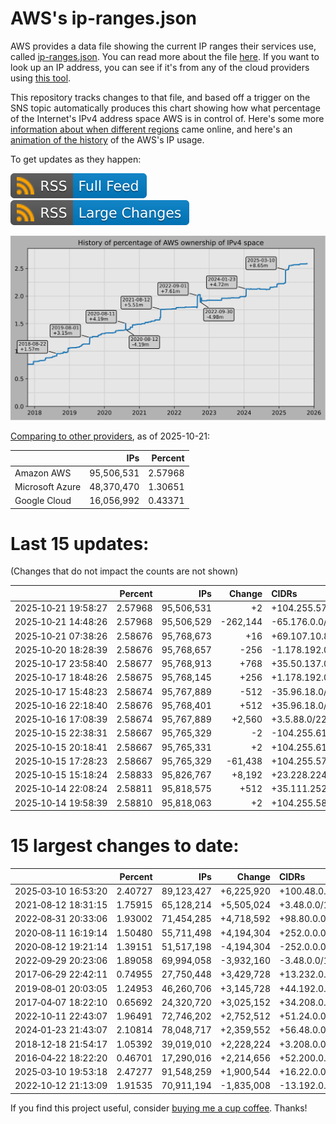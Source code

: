 # AWS's ip-ranges.json

AWS provides a data file showing the current IP ranges their
services use, called [ip-ranges.json](https://ip-ranges.amazonaws.com/ip-ranges.json).
You can read more about the file [here](https://docs.aws.amazon.com/general/latest/gr/aws-ip-ranges.html).
If you want to look up an IP address, you can see if it's from any of the cloud providers using [this tool](https://cloud-ips.s3-us-west-2.amazonaws.com/index.html).

This repository tracks changes to that file, and based off a trigger on the SNS 
topic automatically produces this chart showing how what percentage of the 
Internet's IPv4 address space AWS is in control of.  Here's some 
more [information about when different regions](announces.md) came 
online, and here's an [animation of the history](https://youtu.be/v__lzuvKxU0) 
of the AWS's IP usage.

To get updates as they happen:

[![RSS Icon (Full Feed)](images/rss_badge.svg)](https://raw.githubusercontent.com/seligman/aws-ip-ranges/master/rss.xml)
[![RSS Icon (Large Changes)](images/rss_badge_partial.svg)](https://raw.githubusercontent.com/seligman/aws-ip-ranges/master/rss_big_changes.xml)

![History of AWS](history_count.svg)

[Comparing to other providers](https://github.com/seligman/cloud_sizes), as of 2025-10-21:

| | IPs | Percent |
| --- | ---: | ---: |
| Amazon AWS | 95,506,531 | 2.57968 |
| Microsoft Azure | 48,370,470 | 1.30651 |
| Google Cloud | 16,056,992 | 0.43371 |


# Last 15 updates:

(Changes that do not impact the counts are not shown)

| | Percent | IPs | Change | CIDRs |
| :--- | ---: | ---: | ---: | :--- |
| 2025&#8209;10&#8209;21&nbsp;19:58:27 | 2.57968 | 95,506,531 | +2 | +104.255.57.166/31 |
| 2025&#8209;10&#8209;21&nbsp;14:48:26 | 2.57968 | 95,506,529 | -262,144 | -65.176.0.0/14 |
| 2025&#8209;10&#8209;21&nbsp;07:38:26 | 2.58676 | 95,768,673 | +16 | +69.107.10.80/28 |
| 2025&#8209;10&#8209;20&nbsp;18:28:39 | 2.58676 | 95,768,657 | -256 | -1.178.192.0/24 |
| 2025&#8209;10&#8209;17&nbsp;23:58:40 | 2.58677 | 95,768,913 | +768 | +35.50.137.0/24,&nbsp;+35.50.139.0/24,&nbsp;+35.50.141.0/24 |
| 2025&#8209;10&#8209;17&nbsp;18:48:26 | 2.58675 | 95,768,145 | +256 | +1.178.192.0/24 |
| 2025&#8209;10&#8209;17&nbsp;15:48:23 | 2.58674 | 95,767,889 | -512 | -35.96.18.0/23 |
| 2025&#8209;10&#8209;16&nbsp;22:18:40 | 2.58676 | 95,768,401 | +512 | +35.96.18.0/23 |
| 2025&#8209;10&#8209;16&nbsp;17:08:39 | 2.58674 | 95,767,889 | +2,560 | +3.5.88.0/22,&nbsp;+3.5.74.0/23,&nbsp;+3.5.92.0/23,&nbsp;... |
| 2025&#8209;10&#8209;15&nbsp;22:38:31 | 2.58667 | 95,765,329 | -2 | -104.255.61.0/31 |
| 2025&#8209;10&#8209;15&nbsp;20:18:41 | 2.58667 | 95,765,331 | +2 | +104.255.61.0/31 |
| 2025&#8209;10&#8209;15&nbsp;17:28:23 | 2.58667 | 95,765,329 | -61,438 | +104.255.57.164/31,&nbsp;-51.74.128.0/17,&nbsp;-51.74.64.0/18,&nbsp;... |
| 2025&#8209;10&#8209;15&nbsp;15:18:24 | 2.58833 | 95,826,767 | +8,192 | +23.228.224.0/19 |
| 2025&#8209;10&#8209;14&nbsp;22:08:24 | 2.58811 | 95,818,575 | +512 | +35.111.252.0/23 |
| 2025&#8209;10&#8209;14&nbsp;19:58:39 | 2.58810 | 95,818,063 | +2 | +104.255.58.0/32,&nbsp;+104.255.58.43/32 |


# 15 largest changes to date:

| | Percent | IPs | Change | CIDRs |
| :--- | ---: | ---: | ---: | :--- |
| 2025&#8209;03&#8209;10&nbsp;16:53:20 | 2.40727 | 89,123,427 | +6,225,920 | +100.48.0.0/12,&nbsp;+16.144.0.0/13,&nbsp;+16.192.0.0/13,&nbsp;... |
| 2021&#8209;08&#8209;12&nbsp;18:31:15 | 1.75915 | 65,128,214 | +5,505,024 | +3.48.0.0/12,&nbsp;+35.96.0.0/12,&nbsp;+3.152.0.0/13,&nbsp;... |
| 2022&#8209;08&#8209;31&nbsp;20:33:06 | 1.93002 | 71,454,285 | +4,718,592 | +98.80.0.0/12,&nbsp;+184.32.0.0/12,&nbsp;+13.184.0.0/13,&nbsp;... |
| 2020&#8209;08&#8209;11&nbsp;16:19:14 | 1.50480 | 55,711,498 | +4,194,304 | +252.0.0.0/10 |
| 2020&#8209;08&#8209;12&nbsp;19:21:14 | 1.39151 | 51,517,198 | -4,194,304 | -252.0.0.0/10 |
| 2022&#8209;09&#8209;29&nbsp;20:23:06 | 1.89058 | 69,994,058 | -3,932,160 | -3.48.0.0/12,&nbsp;-35.96.0.0/12,&nbsp;-3.240.0.0/13,&nbsp;... |
| 2017&#8209;06&#8209;29&nbsp;22:42:11 | 0.74955 | 27,750,448 | +3,429,728 | +13.232.0.0/13,&nbsp;+34.240.0.0/13,&nbsp;+35.168.0.0/13,&nbsp;... |
| 2019&#8209;08&#8209;01&nbsp;20:03:05 | 1.24953 | 46,260,706 | +3,145,728 | +44.192.0.0/10,&nbsp;-3.192.0.0/12 |
| 2017&#8209;04&#8209;07&nbsp;18:22:10 | 0.65692 | 24,320,720 | +3,025,152 | +34.208.0.0/12,&nbsp;+34.224.0.0/12,&nbsp;+13.58.0.0/15,&nbsp;... |
| 2022&#8209;10&#8209;11&nbsp;22:43:07 | 1.96491 | 72,746,202 | +2,752,512 | +51.24.0.0/13,&nbsp;+57.104.0.0/13,&nbsp;+51.20.0.0/14,&nbsp;... |
| 2024&#8209;01&#8209;23&nbsp;21:43:07 | 2.10814 | 78,048,717 | +2,359,552 | +56.48.0.0/13,&nbsp;+16.28.0.0/14,&nbsp;+16.64.0.0/14,&nbsp;... |
| 2018&#8209;12&#8209;18&nbsp;21:54:17 | 1.05392 | 39,019,010 | +2,228,224 | +3.208.0.0/12,&nbsp;+3.224.0.0/12,&nbsp;+13.48.0.0/15 |
| 2016&#8209;04&#8209;22&nbsp;18:22:20 | 0.46701 | 17,290,016 | +2,214,656 | +52.200.0.0/13,&nbsp;+52.208.0.0/13,&nbsp;+52.36.0.0/14,&nbsp;... |
| 2025&#8209;03&#8209;10&nbsp;19:53:18 | 2.47277 | 91,548,259 | +1,900,544 | +16.22.0.0/15,&nbsp;+16.48.0.0/15,&nbsp;+16.58.0.0/15,&nbsp;... |
| 2022&#8209;10&#8209;12&nbsp;21:13:09 | 1.91535 | 70,911,194 | -1,835,008 | -13.192.0.0/13,&nbsp;-16.28.0.0/14,&nbsp;-40.172.0.0/14,&nbsp;... |

If you find this project useful, consider [buying me a cup coffee](https://coff.ee/seligman).  Thanks!
